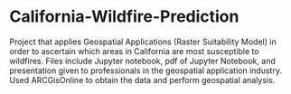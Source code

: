 # California-Wildfire-Prediction
Project that applies Geospatial Applications (Raster Suitability Model) in order to ascertain which areas in California are most susceptible to wildfires. Files include Jupyter notebook, pdf of Jupyter Notebook, and presentation given to professionals in the geospatial application industry. Used ARCGisOnline to obtain the data and perform geospatial analysis.
